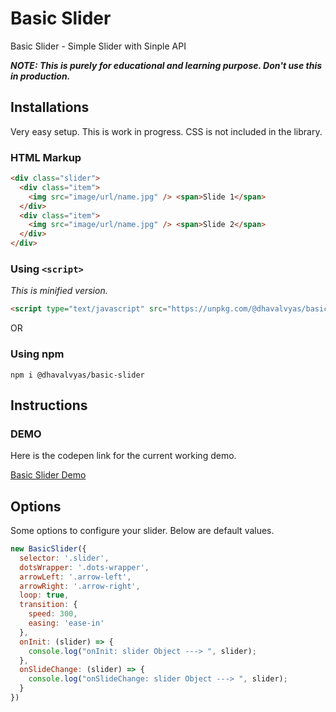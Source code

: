 # Basic Slider

Basic Slider - Simple Slider with Sinple API

**_NOTE: This is purely for educational and learning purpose. Don't use this in production._**

## Installations

Very easy setup. This is work in progress. CSS is not included in the library.

### HTML Markup

```html
<div class="slider">
  <div class="item">
    <img src="image/url/name.jpg" /> <span>Slide 1</span>
  </div>
  <div class="item">
    <img src="image/url/name.jpg" /> <span>Slide 2</span>
  </div>
</div>
```

### Using `<script>`

_This is minified version._

```html
<script type="text/javascript" src="https://unpkg.com/@dhavalvyas/basic-slider/dist/index.js"></script>
```

OR

### Using npm

`npm i @dhavalvyas/basic-slider`

## Instructions

### DEMO

Here is the codepen link for the current working demo.

[Basic Slider Demo](https://codepen.io/cooldhavs/full/vvBKzr "Basic Slider Demo")

## Options

Some options to configure your slider. Below are default values.

```javascript
new BasicSlider({
  selector: '.slider',
  dotsWrapper: '.dots-wrapper',
  arrowLeft: '.arrow-left',
  arrowRight: '.arrow-right',
  loop: true,
  transition: {
    speed: 300,
    easing: 'ease-in'
  },
  onInit: (slider) => {
    console.log("onInit: slider Object ---> ", slider);
  },
  onSlideChange: (slider) => {
    console.log("onSlideChange: slider Object ---> ", slider);
  }
})
```
